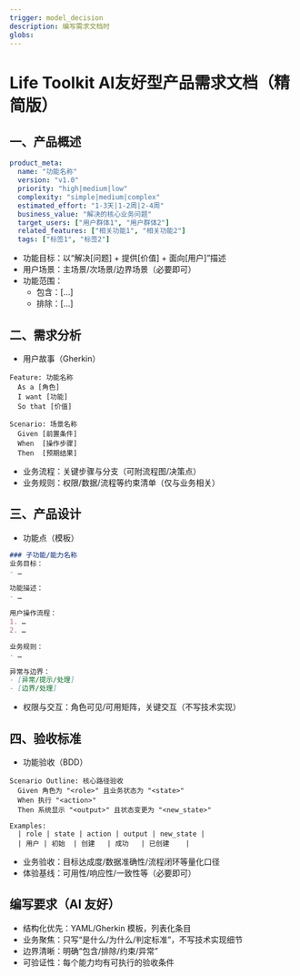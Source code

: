 ```yaml
---
trigger: model_decision
description: 编写需求文档时
globs: 
---
```

# Life Toolkit AI友好型产品需求文档（精简版）

## 一、产品概述
```yaml
product_meta:
  name: "功能名称"
  version: "v1.0"
  priority: "high|medium|low"
  complexity: "simple|medium|complex"
  estimated_effort: "1-3天|1-2周|2-4周"
  business_value: "解决的核心业务问题"
  target_users: ["用户群体1", "用户群体2"]
  related_features: ["相关功能1", "相关功能2"]
  tags: ["标签1", "标签2"]
```

- 功能目标：以“解决[问题] + 提供[价值] + 面向[用户]”描述
- 用户场景：主场景/次场景/边界场景（必要即可）
- 功能范围：
  - 包含：[…]
  - 排除：[…]

## 二、需求分析
- 用户故事（Gherkin）
```gherkin
Feature: 功能名称
  As a [角色]
  I want [功能]
  So that [价值]

Scenario: 场景名称
  Given [前置条件]
  When  [操作步骤]
  Then  [预期结果]
```

- 业务流程：关键步骤与分支（可附流程图/决策点）
- 业务规则：权限/数据/流程等约束清单（仅与业务相关）

## 三、产品设计
- 功能点（模板）
```markdown
### 子功能/能力名称
业务目标：
- …

功能描述：
- …

用户操作流程：
1. …
2. …

业务规则：
- …

异常与边界：
- [异常/提示/处理]
- [边界/处理]
```

- 权限与交互：角色可见/可用矩阵，关键交互（不写技术实现）

## 四、验收标准
- 功能验收（BDD）
```gherkin
Scenario Outline: 核心路径验收
  Given 角色为 "<role>" 且业务状态为 "<state>"
  When 执行 "<action>"
  Then 系统显示 "<output>" 且状态变更为 "<new_state>"

Examples:
  | role | state | action | output | new_state |
  | 用户 | 初始  | 创建   | 成功   | 已创建    |
```

- 业务验收：目标达成度/数据准确性/流程闭环等量化口径
- 体验基线：可用性/响应性/一致性等（必要即可）

## 编写要求（AI 友好）
- 结构化优先：YAML/Gherkin 模板，列表化条目
- 业务聚焦：只写“是什么/为什么/判定标准”，不写技术实现细节
- 边界清晰：明确“包含/排除/约束/异常”
- 可验证性：每个能力均有可执行的验收条件